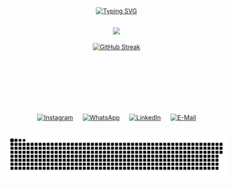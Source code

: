 <div align="center">
    <a href="https://git.io/typing-svg"><img src="https://readme-typing-svg.herokuapp.com?font=Lilita+One&size=32&duration=2000&pause=500&color=698AE1&center=true&vCenter=true&width=435&lines=Hey!++%F0%9F%91%88(%EF%BE%9F%E3%83%AE%EF%BE%9F%F0%9F%91%88);I'm+Jo%C3%A3o+Vitor;I'm+a+Full-Stack+Developer;Welcome+to+my+profile!" alt="Typing SVG" /></a>
</div>

##

<div align="center">
  <a href="https://github.com/joaovtfor"><img width="48%" src=https://github-readme-stats.vercel.app/api/top-langs/?username=joaovtfor&custom_title=Languages&show_icons=true&bg_color=DEG,666666,1C1C1C&title_color=DCDCDC&text_color=DCDCDC&icon_color=C0C0C0&hide_border=true&layout=compact /></a>
  <br></br>
  <a href="https://git.io/streak-stats"><img src="https://github-readme-streak-stats.herokuapp.com?user=joaovtfor&exclude_days=Sun%2CSat&background=10%2C666666%2C1C1C1C&fire=1700FF&currStreakNum=FFFFFF&sideNums=FFFFFF&dates=4E6DEB&ring=4E6DEB&currStreakLabel=FFFFFF&sideLabels=FFFFFF&stroke=4E6DEB&excludeDaysLabel=66666600&border=EB545400" alt="GitHub Streak" /></a>
</div>

##

<div align="center" style="display: flex; flex-direction: column;">
  <h2 align="center" style="color: #FFFFFF; font-family: Noto Sans; font-size: 32px">Contacts</h2>
  <div style="margin-left: 60px; margin-right: 60px; display: flex; flex-direction: row; justify-content: space-around;">
    <a href="https://www.instagram.com/joaovtfor" target="_blank" rel="noopener" onmouseover="this.style.color='orange';" onmouseout="this.style.color=''"><img alt="Instagram" src="https://img.icons8.com/?size=50&id=32309&format=png&color=EDEDED"/></a>
    <a href="https://wa.me/5554999303946" target="_blank" rel="noopener" onmouseover="this.style.color='orange';" onmouseout="this.style.color=''"><img alt="WhatsApp" src="https://img.icons8.com/?size=50&id=16733&format=png&color=EDEDED"/></a>
    <a href="https://www.linkedin.com/in/joaovtfor/" target="_blank" rel="noopener" onmouseover="this.style.color='orange';" onmouseout="this.style.color=''"><img alt="LinkedIn" src="https://img.icons8.com/?size=50&id=8808&format=png&color=EDEDED"/></a>
    <a href="mailto: joaovtfor@hotmail.com" target="_blank" rel="noopener" onmouseover="this.style.color='orange';" onmouseout="this.style.color=''"><img alt="E-Mail" src="https://img.icons8.com/?size=50&id=12623&format=png&color=EDEDED"/></a>
  </div>
</div>

##

<div align="center">
  <picture>
    <source srcset="https://github.com/joaovtfor/joaovtfor/blob/output/github-snake-dark.svg">
    <img alt="github contribution grid snake animation" src="https://github.com/joaovtfor/joaovtfor/blob/output/github-snake-dark.svg">
  </picture>
</div>

<!-- <img src="https://img.shields.io/badge/React-20232A?style=for-the-badge&logo=react&logoColor=61DAFB"/> -->
